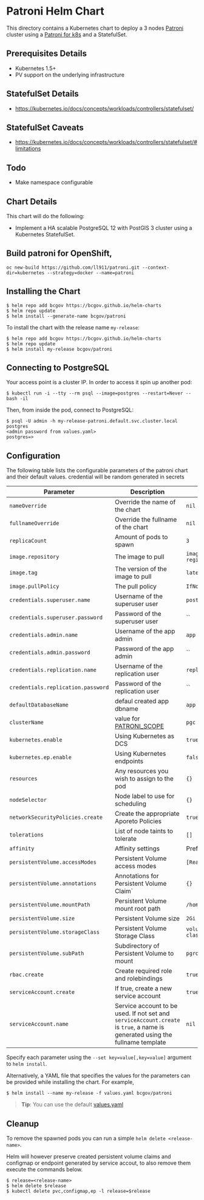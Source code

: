 # Patroni Helm Chart

This directory contains a Kubernetes chart to deploy a 3 nodes [Patroni](https://github.com/zalando/patroni/) cluster using a [Patroni for k8s](https://github.com/ll911/patroni/tree/master/kubernetes) and a StatefulSet.

## Prerequisites Details
* Kubernetes 1.5+
* PV support on the underlying infrastructure

## StatefulSet Details
* https://kubernetes.io/docs/concepts/workloads/controllers/statefulset/

## StatefulSet Caveats
* https://kubernetes.io/docs/concepts/workloads/controllers/statefulset/#limitations

## Todo
* Make namespace configurable

## Chart Details
This chart will do the following:

* Implement a HA scalable PostgreSQL 12 with PostGIS 3 cluster using a Kubernetes StatefulSet.

## Build patroni for OpenShift,

```
oc new-build https://github.com/ll911/patroni.git --context-dir=kubernetes --strategy=docker --name=patroni
```

## Installing the Chart

```console
$ helm repo add bcgov https://bcgov.github.io/helm-charts
$ helm repo update
$ helm install --generate-name bcgov/patroni
```

To install the chart with the release name `my-release`:

```console
$ helm repo add bcgov https://bcgov.github.io/helm-charts
$ helm repo update
$ helm install my-release bcgov/patroni
```

## Connecting to PostgreSQL

Your access point is a cluster IP. In order to access it spin up another pod:

```console
$ kubectl run -i --tty --rm psql --image=postgres --restart=Never -- bash -il
```

Then, from inside the pod, connect to PostgreSQL:

```console
$ psql -U admin -h my-release-patroni.default.svc.cluster.local postgres
<admin password from values.yaml>
postgres=>
```

## Configuration

The following table lists the configurable parameters of the patroni chart and their default values. credential will be random generated in secrets

|       Parameter                   |           Description                       |                         Default                     |
|-----------------------------------|---------------------------------------------|-----------------------------------------------------|
| `nameOverride`                    | Override the name of the chart              | `nil`                                               |
| `fullnameOverride`                | Override the fullname of the chart          | `nil`                                               |
| `replicaCount`                    | Amount of pods to spawn                     | `3`                                                 |
| `image.repository`                | The image to pull                           | `image-registry.openshift-image-registry.svc:5000/bcgov/patroni`        |
| `image.tag`                       | The version of the image to pull            | `latest`                                            |
| `image.pullPolicy`                | The pull policy                             | `IfNotPresent`                                      |
| `credentials.superuser.name`           | Username of the superuser user                   | `postgres`                                          |
| `credentials.superuser.password`         | Password of the superuser user            | ``                                       |
| `credentials.admin.name`               | Username of the app admin                   | `app`                                               |
| `credentials.admin.password`         | Password of the app admin            | ``                                       |
| `credentials.replication.name`         | Username of the replication user            | `replication`                                       |
| `credentials.replication.password`         | Password of the replication user            | ``                                       |
| `defaultDatabaseName`              | defaul created app dbname                   | `app`                                       |
| `clusterName`                     | value for [PATRONI_SCOPE](https://patroni.readthedocs.io/en/latest/ENVIRONMENT.html#global-universal)              | `pgc`                                       |
| `kubernetes.enable`               | Using Kubernetes as DCS                     | `true`                                              |
| `kubernetes.ep.enable`            | Using Kubernetes endpoints                  | `false`                                             |
| `resources`                       | Any resources you wish to assign to the pod | `{}`                                                |
| `nodeSelector`                    | Node label to use for scheduling            | `{}`                                                |
| `networkSecurityPolicies.create`  | Create the appropriate Aporeto Policies    | `true`                                                |
| `tolerations`                     | List of node taints to tolerate             | `[]`                                                |
| `affinity`                        | Affinity settings                           | Preferred on hostname                               |
| `persistentVolume.accessModes`    | Persistent Volume access modes              | `[ReadWriteOnce]`                                   |
| `persistentVolume.annotations`    | Annotations for Persistent Volume Claim`    | `{}`                                                |
| `persistentVolume.mountPath`      | Persistent Volume mount root path           | `/home/postgres/pgdata`                             |
| `persistentVolume.size`           | Persistent Volume size                      | `2Gi`                                               |
| `persistentVolume.storageClass`   | Persistent Volume Storage Class             | `volume.alpha.kubernetes.io/storage-class: default` |
| `persistentVolume.subPath`        | Subdirectory of Persistent Volume to mount  | `pgroot`                                                |
| `rbac.create`                     | Create required role and rolebindings       | `true`                                              |
| `serviceAccount.create`           | If true, create a new service account	      | `true`                                              |
| `serviceAccount.name`             | Service account to be used. If not set and `serviceAccount.create` is `true`, a name is generated using the fullname template | `nil` |

Specify each parameter using the `--set key=value[,key=value]` argument to `helm install`.

Alternatively, a YAML file that specifies the values for the parameters can be provided while installing the chart. For example,

```console
$ helm install --name my-release -f values.yaml bcgov/patroni
```

> **Tip**: You can use the default [values.yaml](values.yaml)

## Cleanup

To remove the spawned pods you can run a simple `helm delete <release-name>`.

Helm will however preserve created persistent volume claims and configmap or endpoint generated by service accout,
to also remove them execute the commands below.

```console
$ release=<release-name>
$ helm delete $release
$ kubectl delete pvc,configmap,ep -l release=$release
```
